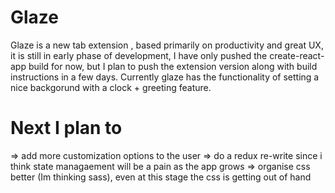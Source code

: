 # Glaze 

Glaze is a new tab extension , based primarily on productivity and great UX, it is still in early phase of development, I have only pushed the create-react-app build for now, but I plan to push the extension version along with build instructions in a few days. Currently glaze has the functionality of setting a nice backgorund with a clock + greeting feature. 

# Next I plan to 

=> add more customization options to the user
=> do a redux re-write since i think state managaement will be a pain as the app grows
=> organise css better (Im thinking sass), even at this stage the css is getting out of hand 
